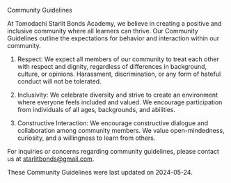 Community Guidelines

At Tomodachi Starlit Bonds Academy, we believe in creating a positive and inclusive community where all learners can thrive. Our Community Guidelines outline the expectations for behavior and interaction within our community.

1. Respect: We expect all members of our community to treat each other with respect and dignity, regardless of differences in background, culture, or opinions. Harassment, discrimination, or any form of hateful conduct will not be tolerated.

2. Inclusivity: We celebrate diversity and strive to create an environment where everyone feels included and valued. We encourage participation from individuals of all ages, backgrounds, and abilities.

3. Constructive Interaction: We encourage constructive dialogue and collaboration among community members. We value open-mindedness, curiosity, and a willingness to learn from others.

For inquiries or concerns regarding community guidelines, please contact us at starlitbonds@gmail.com.

These Community Guidelines were last updated on 2024-05-24.
